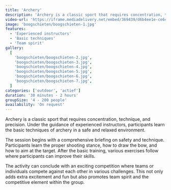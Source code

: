```yaml
---
title: 'Archery'
description: 'Archery is a classic sport that requires concentration, technique, and precision.'
video-url: 'https://iframe.mediadelivery.net/embed/369439/d6b4ee1e-ce6c-4497-b7ed-dbabbcd10e10'
image: 'boogschieten/boogschieten-1.jpg'
features:
  - 'Experienced instructors'
  - 'Basic techniques'
  - 'Team spirit'
gallery:
  [
    'boogschieten/boogschieten-2.jpg',
    'boogschieten/boogschieten-3.jpg',
    'boogschieten/boogschieten-4.jpg',
    'boogschieten/boogschieten-5.jpg',
    'boogschieten/boogschieten-6.jpg',
    'boogschieten/boogschieten-7.jpg',
  ]
categories: ['outdoor', 'actief']
duration: '30 minutes - 2 hours'
groupSize: '4 - 200 people'
availability: 'On request'
---
```


Archery is a classic sport that requires concentration, technique, and precision. Under the guidance of experienced instructors, participants learn the basic techniques of archery in a safe and relaxed environment.

The session begins with a comprehensive briefing on safety and technique. Participants learn the proper shooting stance, how to draw the bow, and how to aim at the target. After the basic training, various exercises follow where participants can improve their skills.

The activity can conclude with an exciting competition where teams or individuals compete against each other in various challenges. This not only adds extra excitement and fun but also promotes team spirit and the competitive element within the group.
